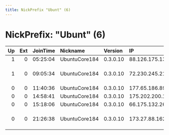```yaml
---
title: NickPrefix "Ubunt" (6)
---
```


# NickPrefix: "Ubunt" (6)

|   Up |   Ext | JoinTime   | Nickname      | Version   | IP              | AS                             | CC   |   ORp |   Dirp | OS    | Contact   |   eFamMembers |
|-----:|------:|:-----------|:--------------|:----------|:----------------|:-------------------------------|:-----|------:|-------:|:------|:----------|--------------:|
|    1 |     0 | 05:25:04   | UbuntuCore184 | 0.3.0.10  | 88.126.175.13   | Free SAS                       | fr   | 41799 |      0 | Linux | None      |             1 |
|    1 |     0 | 09:05:34   | UbuntuCore184 | 0.3.0.10  | 72.230.245.218  | Time Warner Cable Internet LLC | us   | 46597 |      0 | Linux | None      |             1 |
|    0 |     0 | 11:40:36   | UbuntuCore184 | 0.3.0.10  | 177.65.186.89   | CLARO S.A.                     | br   | 41471 |      0 | Linux | None      |             1 |
|    0 |     0 | 14:58:41   | UbuntuCore184 | 0.3.0.10  | 175.202.200.140 | Korea Telecom                  | kr   | 46249 |      0 | Linux | None      |             1 |
|    0 |     0 | 15:18:06   | UbuntuCore184 | 0.3.0.10  | 66.175.132.26   | C Spire Fiber                  | us   | 38333 |      0 | Linux | None      |             1 |
|    0 |     0 | 21:26:38   | UbuntuCore184 | 0.3.0.10  | 173.27.88.162   | Mediacom Communications Corp   | us   | 33991 |      0 | Linux | None      |             1 |
